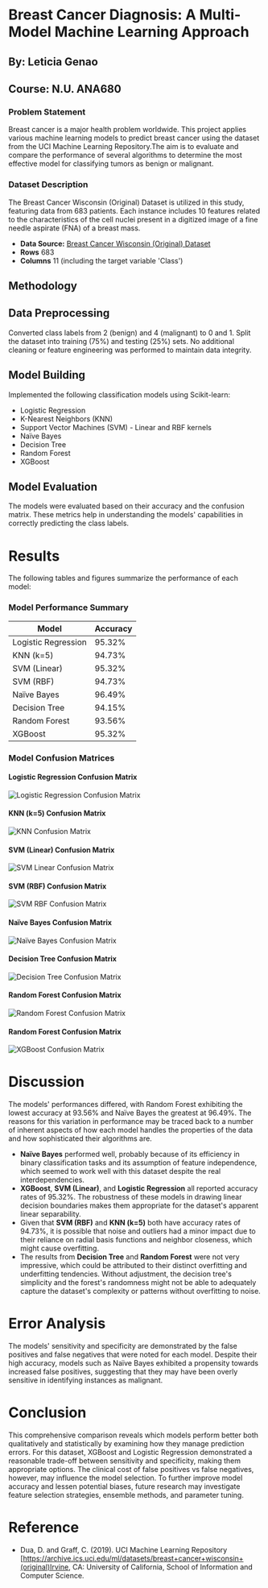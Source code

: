 # Breast Cancer Diagnosis: A Multi-Model Machine Learning Approach

## By: Leticia Genao
## Course: N.U. ANA680

### Problem Statement
Breast cancer is a major health problem worldwide. This project applies various machine learning models to predict breast cancer using the dataset from the UCI Machine Learning Repository.The aim is to evaluate and compare the performance of several algorithms to determine the most effective model for classifying tumors as benign or malignant.

### Dataset Description
The Breast Cancer Wisconsin (Original) Dataset is utilized in this study, featuring data from 683 patients. Each instance includes 10 features related to the characteristics of the cell nuclei present in a digitized image of a fine needle aspirate (FNA) of a breast mass.

- **Data Source:** [Breast Cancer Wisconsin (Original) Dataset](  https://archive.ics.uci.edu/dataset/15/breast+cancer+wisconsin+original)
 - **Rows** 683
- **Columns** 11 (including the target variable 'Class')

## Methodology

## Data Preprocessing
Converted class labels from 2 (benign) and 4 (malignant) to 0 and 1. 
Split the dataset into training (75%) and testing (25%) sets. No additional cleaning or feature engineering was performed to maintain data integrity.

## Model Building
 Implemented the following classification models using Scikit-learn:

* Logistic Regression
* K-Nearest Neighbors (KNN)
* Support Vector Machines (SVM) - Linear and RBF kernels
* Naïve Bayes
* Decision Tree
* Random Forest
* XGBoost
  
## Model Evaluation
The models were evaluated based on their accuracy and the confusion matrix. These metrics help in understanding the models' capabilities in correctly predicting the class labels.

# Results
The following tables and figures summarize the performance of each model:
### Model Performance Summary

| Model             | Accuracy |
|-------------------|----------|
| Logistic Regression | 95.32%   |
| KNN (k=5)         | 94.73%   |
| SVM (Linear)      | 95.32%   |
| SVM (RBF)         | 94.73%   |
| Naïve Bayes       | 96.49%   |
| Decision Tree     | 94.15%   |
| Random Forest     | 93.56%   |
| XGBoost           | 95.32%   |

### Model Confusion Matrices

#### Logistic Regression Confusion Matrix
![Logistic Regression Confusion Matrix](./images/cm_logreg.png)
#### KNN (k=5) Confusion Matrix
![KNN Confusion Matrix](./images/cm_knn.png)
#### SVM (Linear) Confusion Matrix
![SVM Linear Confusion Matrix](./images/cm_lsvm.png)
#### SVM (RBF) Confusion Matrix
![SVM RBF Confusion Matrix](./images/cm_ksvm.png)
#### Naïve Bayes Confusion Matrix
![Naïve Bayes Confusion Matrix](./images/cm_nb.png)
#### Decision Tree Confusion Matrix
![Decision Tree Confusion Matrix](./images/cm_dt.png)
#### Random Forest Confusion Matrix
![Random Forest Confusion Matrix](./images/cm_rf.png)
#### Random Forest Confusion Matrix
![XGBoost Confusion Matrix](./images/cm_xgboost.png)



# Discussion
The models' performances differed, with Random Forest exhibiting the lowest accuracy at 93.56% and Naïve Bayes the greatest at 96.49%. The reasons for this variation in performance may be traced back to a number of inherent aspects of how each model handles the properties of the data and how sophisticated their algorithms are.

*	**Naïve Bayes** performed well, probably because of its efficiency in binary classification tasks and its assumption of feature independence, which seemed to work well with this dataset despite the real interdependencies.
*	**XGBoost**, **SVM (Linear)**, and **Logistic Regression** all reported accuracy rates of 95.32%. The robustness of these models in drawing linear decision boundaries makes them appropriate for the dataset's apparent linear separability.
*	Given that **SVM (RBF)** and **KNN (k=5)** both have accuracy rates of 94.73%, it is possible that noise and outliers had a minor impact due to their reliance on radial basis functions and neighbor closeness, which might cause overfitting.
*	The results from **Decision Tree** and **Random Forest** were not very impressive, which could be attributed to their distinct overfitting and underfitting tendencies. Without adjustment, the decision tree's simplicity and the forest's randomness might not be able to adequately capture the dataset's complexity or patterns without overfitting to noise.

# Error Analysis
The models' sensitivity and specificity are demonstrated by the false positives and false negatives that were noted for each model. Despite their high accuracy, models such as Naïve Bayes exhibited a propensity towards increased false positives, suggesting that they may have been overly sensitive in identifying instances as malignant.

# Conclusion
This comprehensive comparison reveals which models perform better both qualitatively and statistically by examining how they manage prediction errors. For this dataset, XGBoost and Logistic Regression demonstrated a reasonable trade-off between sensitivity and specificity, making them appropriate options. The clinical cost of false positives vs false negatives, however, may influence the model selection. To further improve model accuracy and lessen potential biases, future research may investigate feature selection strategies, ensemble methods, and parameter tuning.

# Reference
* Dua, D. and Graff, C. (2019). UCI Machine Learning Repository [https://archive.ics.uci.edu/ml/datasets/breast+cancer+wisconsin+(original)Irvine, CA: University of California, School of Information and Computer Science.

